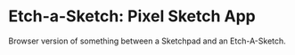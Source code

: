# Etch-a-Sketch: Pixel Sketch App
Browser version of something between a Sketchpad and an Etch-A-Sketch.
